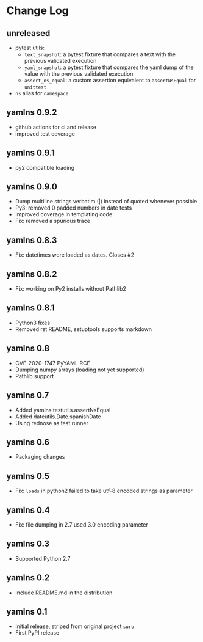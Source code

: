 # Change Log

## unreleased

- pytest utils:
  - `text_snapshot`: a pytest fixture that compares a text with the previous validated execution
  - `yaml_snapshot`: a pytest fixture that compares the yaml dump of the value with the previous validated execution
  - `assert_ns_equal`: a custom assertion equivalent to `assertNsEqual` for `unittest`
- `ns` alias for `namespace`

## yamlns 0.9.2

- github actions for ci and release
- improved test coverage

## yamlns 0.9.1

- py2 compatible loading

## yamlns 0.9.0

- Dump multiline strings verbatim (|) instead of quoted whenever possible
- Py3: removed 0 padded numbers in date tests
- Improved coverage in templating code
- Fix: removed a spurious trace

## yamlns 0.8.3

- Fix: datetimes were loaded as dates. Closes #2

## yamlns 0.8.2

- Fix: working on Py2 installs without Pathlib2

## yamlns 0.8.1

- Python3 fixes
- Removed rst README, setuptools supports markdown

## yamlns 0.8

- CVE-2020-1747 PyYAML RCE
- Dumping numpy arrays (loading not yet supported)
- Pathlib support

## yamlns 0.7

- Added yamlns.testutils.assertNsEqual
- Added dateutils.Date.spanishDate
- Using rednose as test runner

## yamlns 0.6

- Packaging changes

## yamlns 0.5

- Fix: `loads` in python2 failed to take utf-8 encoded strings as parameter

## yamlns 0.4

- Fix: file dumping in 2.7 used 3.0 encoding parameter

## yamlns 0.3

- Supported Python 2.7

## yamlns 0.2

- Include README.md in the distribution

## yamlns 0.1

- Initial release, striped from original project `suro`
- First PyPI release


